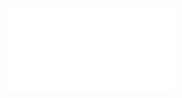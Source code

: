 

![Master Pixel Art - Beginner to Professional](/PDFs/MasterPixelArt-BeginnerToProfessionalCertificate.pdf)
